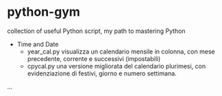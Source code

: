 
# python-gym

collection of useful Python script, my path to mastering Python

- Time and Date 
  - year_cal.py  visualizza un calendario mensile in colonna, con mese precedente, corrente e successivi (impostabili)
  - cpycal.py  una versione migliorata del calendario plurimesi, con evidenziazione di festivi, giorno e numero settimana.

...